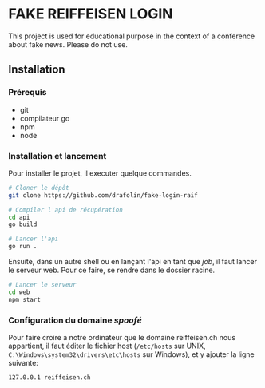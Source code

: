 # FAKE REIFFEISEN LOGIN

This project is used for educational purpose in the context of a conference
about fake news. Please do not use.

## Installation
### Prérequis
- git
- compilateur go
- npm
- node

### Installation et lancement

Pour installer le projet, il executer quelque commandes.
```sh
# Cloner le dépôt
git clone https://github.com/drafolin/fake-login-raif

# Compiler l'api de récupération
cd api
go build

# Lancer l'api 
go run .

```

Ensuite, dans un autre shell ou en lançant l'api en tant que _job_, il faut
lancer le serveur web. Pour ce faire, se rendre dans le dossier racine.

```sh
# Lancer le serveur
cd web
npm start
```

### Configuration du domaine _spoofé_

Pour faire croire à notre ordinateur que le domaine reiffeisen.ch nous appartient,
il faut éditer le fichier host (`/etc/hosts` sur UNIX, 
`C:\Windows\system32\drivers\etc\hosts` sur Windows), et y ajouter la ligne 
suivante:

```hosts
127.0.0.1 reiffeisen.ch
```
